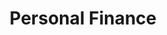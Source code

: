 ---
title: Personal Finance
feature_text: |
  ## Personal Finance
  A penny saved is a penny earned
feature_image: "https://unsplash.it/1300/400?image=971"
excerpt: "A bit of information about my money management principles"
---